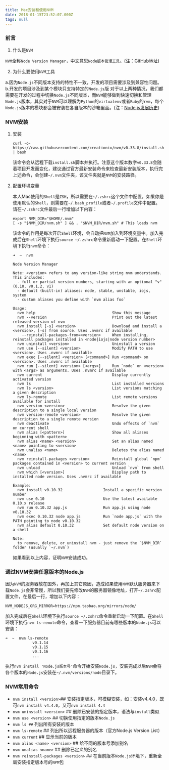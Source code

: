 ```yaml
---
title: Mac安装和使用NVM
date: 2018-01-15T23:52:07.000Z
tags: null
---
```


### 前言

1. 什么是`NVM`

  `NVM`全称`Node Version Manager`，中文意思`Node版本管理工具`。(注：[GitHub地址](https://github.com/creationix/nvm))

2. 为什么要使用`NVM`工具

  a.因为`Node.js`不同版本支持的特性不一致，开发的项目需要涉及到兼容性问题。
  b.开发的项目涉及到某个模块只支持特定的`Node.js`版
  对于以上两种情况，我们都需要在开发的过程中切换`Node.js`不同版本，而`NVM`能够做到快速切换和管理`Node.js`版本，其实对于`NVM`可以理解为`Python`的`virtualenv`或者`Ruby`的`rvm`，每个`Node.js`版本的模块都会被安装在各自版本的沙箱里面。(注：[Node.js发展历史](http://www.infoq.com/cn/articles/node-js-and-io-js/))

### NVM安装

1. 安装

    ```shell
    curl -o- https://raw.githubusercontent.com/creationix/nvm/v0.33.8/install.sh | bash
    ```

    该命令会从远程下载`install.sh`脚本并执行。注意这个版本数字`v0.33.8`会随着项目开发而变化，建议通过官方最新安装命令来检查最新安装版本，执行完上述命令，会创建`~/.nvm`文件夹，该文件夹就是`NVM`的安装路径。

2. 配置环境变量

    本人Mac使用的`Shell`是`ZSH`，所以需要在`~/.zshrc`这个文件中配置，如果你是使用默认的`Shell`，则需要在`~/.bash_profile`或者`~/.profile`文件中配置。请在`~/.zshrc`文件最后一行增加以下内容：

    ```shell
    export NVM_DIR="$HOME/.nvm"
    [ -s "$NVM_DIR/nvm.sh" ] && . "$NVM_DIR/nvm.sh" # This loads nvm
    ```

    该命令的作用是每次开启`Shell`环境，会自动把`NVM`加入到环境变量中。加入完成后在`Shell`环境下执行`source ~/.zshrc`命令重新启动一下配置。在`Shell`环境下执行`nvm`命令：

    ```shell
    ➜  ~  nvm

    Node Version Manager

    Note: <version> refers to any version-like string nvm understands. This includes:
      - full or partial version numbers, starting with an optional "v" (0.10, v0.1.2, v1)
      - default (built-in) aliases: node, stable, unstable, iojs, system
      - custom aliases you define with `nvm alias foo`

    Usage:
      nvm help                                  Show this message
      nvm --version                             Print out the latest released version of nvm
      nvm install [-s] <version>                Download and install a <version>, [-s] from source. Uses .nvmrc if available
        --reinstall-packages-from=<version>     When installing, reinstall packages installed in <node|iojs|node version number>
      nvm uninstall <version>                   Uninstall a version
      nvm use [--silent] <version>              Modify PATH to use <version>. Uses .nvmrc if available
      nvm exec [--silent] <version> [<command>] Run <command> on <version>. Uses .nvmrc if available
      nvm run [--silent] <version> [<args>]     Run `node` on <version> with <args> as arguments. Uses .nvmrc if available
      nvm current                               Display currently activated version
      nvm ls                                    List installed versions
      nvm ls <version>                          List versions matching a given description
      nvm ls-remote                             List remote versions available for install
      nvm version <version>                     Resolve the given description to a single local version
      nvm version-remote <version>              Resolve the given description to a single remote version
      nvm deactivate                            Undo effects of `nvm` on current shell
      nvm alias [<pattern>]                     Show all aliases beginning with <pattern>
      nvm alias <name> <version>                Set an alias named <name> pointing to <version>
      nvm unalias <name>                        Deletes the alias named <name>
      nvm reinstall-packages <version>          Reinstall global `npm` packages contained in <version> to current version
      nvm unload                                Unload `nvm` from shell
      nvm which [<version>]                     Display path to installed node version. Uses .nvmrc if available

    Example:
      nvm install v0.10.32                  Install a specific version number
      nvm use 0.10                          Use the latest available 0.10.x release
      nvm run 0.10.32 app.js                Run app.js using node v0.10.32
      nvm exec 0.10.32 node app.js          Run `node app.js` with the PATH pointing to node v0.10.32
      nvm alias default 0.10.32             Set default node version on a shell

    Note:
      to remove, delete, or uninstall nvm - just remove the `$NVM_DIR` folder (usually `~/.nvm`)
    ```

    如果看到以上内容，证明`NVM`安装成功。

### 通过NVM安装任意版本的Node.js

因为`NVM`的服务器放在国外，再加上其它原因，造成如果使用`NVM`默认服务器来下载`Node.js`会非常慢，所以我们要先修改`NVM`的服务器镜像地址，打开`~/.zshrc`配置文件，在最后一行，增加以下内容：

```shell
NVM_NODEJS_ORG_MIRROR=https://npm.taobao.org/mirrors/node/
```

加入完成后在`Shell`环境下执行`source ~/.zshrc`命令重新启动一下配置。在`Shell`环境下执行`nvm ls-remote`命令，查看一下服务器目前有哪些版本的`Node.js`可以安装：

```shell
➜  ~  nvm ls-remote
            v0.1.14
            v0.1.15
            v0.1.16
            ...
```

执行`nvm install 'Node.js版本号'`命令开始安装`Node.js`，安装完成以后`NVM`会将各个版本的`Node.js`安装在`~/.nvm/versions/node`目录下。

### NVM常用命令

* `nvm install <version>`## 安装指定版本，可模糊安装，如：安装v4.4.0，既可`nvm install v4.4.0`，又可`nvm install 4.4`
* `nvm uninstall <version>` ## 删除已安装的指定版本，语法与`install`类似
* `nvm use <version>` ## 切换使用指定的版本`Node.js`
* `nvm ls ##` 列出所有安装的版本
* `nvm ls-remote` ## 列出所以远程服务器的版本（官方Node.js Version List）
* `nvm current` ## 显示当前的版本
* `nvm alias <name> <version>` ## 给不同的版本号添加别名
* `nvm unalias <name>` ## 删除已定义的别名
* `nvm reinstall-packages <version>` ## 在当前版本`Node.js`环境下，重新全局安装指定版本号的`NPM`包